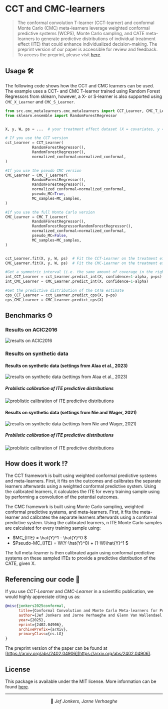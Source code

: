 # CCT and CMC-learners

> The conformal convolution T-learner (CCT-learner) and conformal Monte Carlo (CMC) meta-learners leverage weighted conformal predictive systems (WCPS), Monte Carlo sampling, and CATE meta-learners to generate predictive distributions of individual treatment effect (ITE) that could enhance individualized decision-making. The preprint version of our paper is accessible for review and feedback. To access the preprint, please visit [here](https://arxiv.org/abs/2402.04906).

## Usage 🛠
The following code shows how the CCT and CMC learners can be used. The example uses a CCT- and CMC T-learner trained using Random Forest Regressors from sklearn, however, a X- or S-learner is also supported using `CMC_X_Learner` and `CMC_S_Learner`.

```py
from src.cmc_metalearners.cmc_metalearners import CCT_Learner, CMC_T_Learner
from sklearn.ensemble import RandomForestRegressor


X, y, W, ps = ...  # your treatment effect dataset (X = covariates, y = outcome, T = treatment variable)

# If you use the CCT version
cct_Learner = CCT_Learner(
            RandomForestRegressor(),
            RandomForestRegressor(),
            normalized_conformal=normalized_conformal,
)

#If you use the pseudo CMC version
CMC_Learner = CMC_T_Learner(
            RandomForestRegressor(),
            RandomForestRegressor(),
            normalized_conformal=normalized_conformal,
            pseudo_MC=True,
            MC_samples=MC_samples,
)

#If you use the full Monte Carlo version
CMC_Learner = CMC_T_Learner(
            RandomForestRegressor(),
            RandomForestRegressorRandomForestRegressor(),
            normalized_conformal=normalized_conformal,
            pseudo_MC=False,
            MC_samples=MC_samples,
)


cct_Learner.fit(X, y, W, ps)  # Fit the CCT-Learner on the treatment effect dataset
CMC_Learner.fit(X, y, W, ps)  # Fit the CMC-Learner on the treatment effect dataset

#Get a symmetric interval (i.e. the same amount of coverage in the right and left parts of the interval) of the CATE estimate with coverage of 1-alpha for all samples in X
int_CCT_Learner = cct_Learner.predict_int(X, confidence=1-alpha, p=ps)
int_CMC_Learner = CMC_Learner.predict_int(X, confidence=1-alpha)

#Get the predictive distribution of the CATE estimate
cps_CCT_Learner = cct_Learner.predict_cps(X, p=ps)
cps_CMC_Learner = CMC_Learner.predict_cps(X)
```

## Benchmarks ⏱

### Results on ACIC2016

![results on ACIC2016](results/figures/results_acic2016.png)

### Results on synthetic data

#### Results on synthetic data (settings from Alaa et al., 2023)

![results on synthetic data (settings from Alaa et al., 2023)](results/figures/results_90_synthetic_alaa.png)

##### Problistic calibration of ITE predictive distributions

![problistic calibration of ITE predictive distributions](results/figures/alaa_pit_setupA_B.png)

#### Results on synthetic data (settings from Nie and Wager, 2021)

![results on synthetic data (settings from Nie and Wager, 2021)](results/figures/nie_wager_90_coverage_setupA_B_C_D.png)

##### Problistic calibration of ITE predictive distributions

![problistic calibration of ITE predictive distributions](results/figures/nie_wager_pit.png)

## How does it work ⁉️
The CCT framework is built using weighted conformal predictive systems and meta-learners. First, it fits on the outcomes and calibrates the separate learners afterwards using a weighted conformal predictive system. Using the calibrated learners, it calculates the ITE for every training sample using by performing a convolution of the potential outcomes.

The CMC framework is built using Monte Carlo sampling, weighted conformal predictive systems, and meta-learners. First, it fits the meta-learner and calibrates the separate learners afterwards using a conformal predictive system. Using the calibrated learners, n ITE Monte Carlo samples are calculated for every training sample using:
* $MC_{ITE} = \hat{Y}^1 - \hat{Y}^0 $
* $Pseudo-MC_{ITE} = W(Y-\hat{Y}^0) + (1-W)\hat{Y}^1  $

The full meta-learner is then calibrated again using conformal predictive systems on these sampled ITEs to provide a predictive distribution of the CATE, given X.

## Referencing our code :memo:

If you use *CCT-Learner* and *CMC-Learner* in a scientific publication, we would highly appreciate citing us as:

```bibtex
@misc{jonkers2025conformal,
      title={Conformal Convolution and Monte Carlo Meta-learners for Predictive Inference of Individual Treatment Effects},
      author={Jef Jonkers and Jarne Verhaeghe and Glenn Van Wallendael and Luc Duchateau and Sofie Van Hoecke},
      year={2025},
      eprint={2402.04906},
      archivePrefix={arXiv},
      primaryClass={cs.LG}
}
```
The preprint version of the paper can be found at [https://arxiv.org/abs/2402.04906](https://arxiv.org/abs/2402.04906).

## License
This package is available under the MIT license. More information can be found [here](https://github.com/predict-idlab/cmc-learner/blob/main/LICENSE).

---

<p align="center">
👤 <i>Jef Jonkers, Jarne Verhaeghe</i>
</p>


